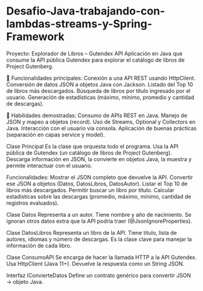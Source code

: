 # Desafio-Java-trabajando-con-lambdas-streams-y-Spring-Framework

Proyecto: Explorador de Libros – Gutendex API
Aplicación en Java que consume la API pública Gutendex para explorar el catálogo de libros de Project Gutenberg.

🔹 Funcionalidades principales:
Conexión a una API REST usando HttpClient.
Conversión de datos JSON a objetos Java con Jackson.
Listado del Top 10 de libros más descargados.
Búsqueda de libros por título ingresado por el usuario.
Generación de estadísticas (máximo, mínimo, promedio y cantidad de descargas).

🔹 Habilidades demostradas:
Consumo de APIs REST en Java.
Manejo de JSON y mapeo a objetos (record).
Uso de Streams, Optional y Collectors en Java.
Interacción con el usuario vía consola.
Aplicación de buenas prácticas (separación en capas service y model).

Clase Principal
Es la clase que orquesta todo el programa.
Usa la API pública de Gutendex (un catálogo de libros de Project Gutenberg).
Descarga información en JSON, la convierte en objetos Java, la muestra y permite interactuar con el usuario.

Funcionalidades:
Mostrar el JSON completo que devuelve la API.
Convertir ese JSON a objetos (Datos, DatosLibros, DatosAutor).
Listar el Top 10 de libros más descargados.
Permitir buscar un libro por título.
Calcular estadísticas sobre las descargas (promedio, máximo, mínimo, cantidad de registros evaluados).

Clase Datos
Representa a un autor.
Tiene nombre y año de nacimiento.
Se ignoran otros datos extra que la API podría traer (@JsonIgnoreProperties).

Clase DatosLibros
Representa un libro de la API.
Tiene título, lista de autores, idiomas y número de descargas.
Es la clase clave para manejar la información de cada libro.

Clase ConsumoAPI
Se encarga de hacer la llamada HTTP a la API Gutendex.
Usa HttpClient (Java 11+).
Devuelve la respuesta como un String JSON.

Interfaz IConvierteDatos
Define un contrato genérico para convertir JSON → objeto Java.
